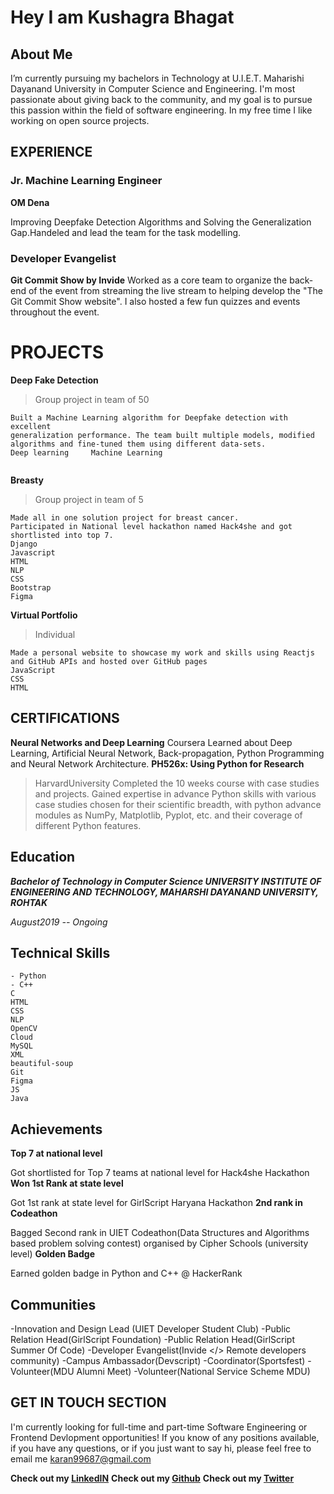 # Hey I am Kushagra Bhagat

## About Me
I’m currently pursuing my bachelors in Technology at U.I.E.T. Maharishi Dayanand University in Computer Science and Engineering.
I'm most passionate about giving back to the community, and my goal is to pursue this passion within the field of software engineering.
In my free time I like working on open source projects.


## EXPERIENCE
### Jr. Machine Learning Engineer 
**OM Dena**

Improving Deepfake Detection Algorithms and Solving the Generalization Gap.Handeled and lead the team for the task modelling.

### Developer Evangelist
**Git Commit Show by Invide**
Worked as a core team to organize the back-end of the event from streaming the live stream to helping develop the "The Git Commit Show website".
I also hosted a few fun quizzes and events throughout the event.
# PROJECTS
**Deep Fake Detection** 
>Group project in team of 50

```
Built a Machine Learning algorithm for Deepfake detection with excellent
generalization performance. The team built multiple models, modified
algorithms and fine-tuned them using different data-sets.
Deep learning     Machine Learning
   
``` 


**Breasty** 
>Group project in team of 5

```
Made all in one solution project for breast cancer.
Participated in National level hackathon named Hack4she and got shortlisted into top 7.
Django
Javascript
HTML
NLP
CSS
Bootstrap
Figma
```
**Virtual Portfolio**
>Individual
```
Made a personal website to showcase my work and skills using Reactjs and GitHub APIs and hosted over GitHub pages
JavaScript
CSS
HTML
```

## CERTIFICATIONS
**Neural Networks and Deep Learning**
Coursera
Learned about Deep Learning, Artificial Neural Network, Back-propagation, Python Programming and Neural Network Architecture.
**PH526x: Using Python for Research**
>HarvardUniversity
Completed the 10 weeks course with case studies and projects. Gained expertise in advance Python skills with various case studies chosen for their scientific breadth, with python advance modules as NumPy, Matplotlib, Pyplot, etc. and their coverage of different Python features.


## Education
***Bachelor of Technology in Computer Science
UNIVERSITY INSTITUTE OF ENGINEERING AND TECHNOLOGY, MAHARSHI DAYANAND UNIVERSITY, ROHTAK***


_August2019 -- Ongoing_
## Technical Skills
```
- Python
- C++
C
HTML
CSS
NLP
OpenCV
Cloud
MySQL
XML
beautiful-soup
Git
Figma
JS
Java
```
## Achievements
**Top 7 at national level**  

Got shortlisted for Top 7 teams at national level for Hack4she Hackathon
**Won 1st Rank at state level**  

Got 1st rank at state level for GirlScript Haryana Hackathon
**2nd rank  in Codeathon**  

Bagged Second rank in UIET Codeathon(Data Structures and Algorithms based problem solving contest) organised by Cipher Schools  (university level)
**Golden Badge**  

Earned golden badge in Python and C++ @ HackerRank
## Communities
-Innovation and Design Lead (UIET Developer Student Club)
-Public Relation Head(GirlScript Foundation)
-Public Relation Head(GirlScript Summer Of Code)
-Developer Evangelist(Invide </> Remote developers community)
-Campus Ambassador(Devscript)
-Coordinator(Sportsfest)
-Volunteer(MDU Alumni Meet)
-Volunteer(National Service Scheme MDU)
## GET IN TOUCH SECTION
I'm currently looking for full-time and part-time Software Engineering or Frontend Devlopment opportunities! If you know of any positions available, if you have any questions, or if you just want to say hi, please feel free to email me [karan99687@gmail.com](karan99687@gmail.com)






**Check out my [LinkedIN](https://www.linkedin.com/in/kushagrabhagat/)**
**Check out my [Github](https://github.com/kushagrabhagat)**
**Check out my [Twitter](https://www.twitter.com/kushagrabhagat/)**



